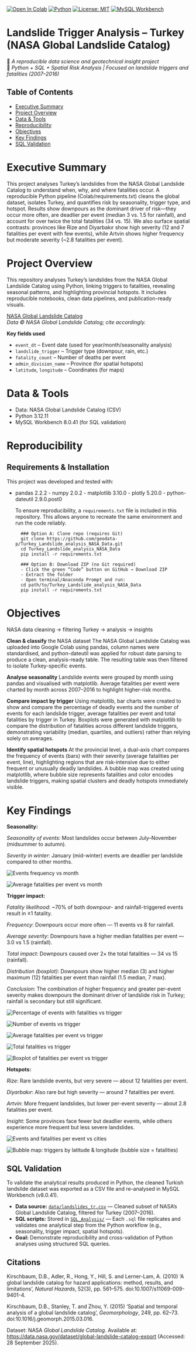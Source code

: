 [![Open In Colab](https://colab.research.google.com/assets/colab-badge.svg)](https://colab.research.google.com/github/geodata-p/Turkey_Landslide_analysis_NASA_Data/blob/main/notebooks/Landslides.ipynb)
[![Python](https://img.shields.io/badge/python-3.12.11-blue.svg)](https://www.python.org/downloads/release/python-31211/)
[![License: MIT](https://img.shields.io/badge/License-MIT-yellow.svg)](LICENSE)
[![MySQL Workbench](https://img.shields.io/badge/MySQL_Workbench-8.0.41-4479A1?logo=mysql&logoColor=white)](https://dev.mysql.com/downloads/workbench/)




# Landslide Trigger Analysis – Turkey (NASA Global Landslide Catalog)

📍 *A reproducible data science and geotechnical insight project*  
🧠 *Python + SQL + Spatial Risk Analysis | Focused on landslide triggers and fatalities (2007–2016)*  

## Table of Contents
- [Executive Summary](#executive-summary)
- [Project Overview](#Project-Overview)
- [Data & Tools](#data--tools)
- [Reproducibility](#Reproducibility)
- [Objectives](#Objectives)
- [Key Findings](#Key-Findings )
- [SQL Validation](#SQL-Validation )
# Executive Summary
This project analyses Turkey’s landslides from the NASA Global Landslide Catalog to understand when, why, and where fatalities occur. A reproducible Python pipeline (Colab/requirements.txt) cleans the global dataset, isolates Turkey, and quantifies risk by seasonality, trigger type, and hotspot. Results show downpours as the dominant driver of risk—they occur more often, are deadlier per event (median 3 vs. 1.5 for rainfall), and account for over twice the total fatalities (34 vs. 15). We also surface spatial contrasts: provinces like Rize and Diyarbakır show high severity (12 and 7 fatalities per event with few events), while Artvin shows higher frequency but moderate severity (~2.8 fatalities per event).



# Project Overview
This repository analyses Turkey’s landslides from the NASA Global Landslide Catalog using Python, linking triggers to fatalities, revealing seasonal patterns, and highlighting provincial hotspots. It includes reproducible notebooks, clean data pipelines, and publication-ready visuals.


[NASA Global Landslide Catalog](https://data.nasa.gov/dataset/global-landslide-catalog-export)  
*Data © NASA Global Landslide Catalog; cite accordingly.*

**Key fields used**  
- `event_dt` – Event date (used for year/month/seasonality analysis)  
- `landslide_trigger` – Trigger type (downpour, rain, etc.)  
- `fatality_count` – Number of deaths per event  
- `admin_division_name` – Province (for spatial hotspots)  
- `latitude`, `longitude` – Coordinates (for maps)  


# Data & Tools
- Data: NASA Global Landslide Catalog (CSV)
- Python 3.12.11
- MySQL Workbench 8.0.41 (for SQL validation)

# Reproducibility
  ## Requirements & Installation
  This project was developed and tested with:
  - pandas 2.2.2     - numpy 2.0.2     - matplotlib 3.10.0    - plotly 5.20.0     - python-dateutil 2.9.0.post0

    To ensure reproducibility, a `requirements.txt` file is included in this repository. This allows anyone to recreate the same environment and run the code reliably.

          ### Option A: Clone repo (requires Git)
          git clone https://github.com/geodata-p/Turkey_Landslide_analysis_NASA_Data.git
          cd Turkey_Landslide_analysis_NASA_Data
          pip install -r requirements.txt

          ### Option B: Download ZIP (no Git required)
          - Click the green “Code” button on GitHub → Download ZIP
          - Extract the folder
          - Open terminal/Anaconda Prompt and run:
          cd path/to/Turkey_Landslide_analysis_NASA_Data
          pip install -r requirements.txt



# Objectives

NASA data cleaning → filtering Turkey → analysis → insights

 **Clean & classify** the NASA dataset
The NASA Global Landslide Catalog was uploaded into Google Colab using pandas, column names were standardised, and  python-dateutil was applied for robust date parsing to produce a clean, analysis-ready table.
The resulting table was then filtered to isolate Turkey-specific events.

 **Analyse seasonality**
Landslide events were grouped by month using pandas and visualised with matplotlib. Average fatalities per event were charted by month across 2007–2016 to highlight higher-risk months.

 **Compare impact by trigger**
Using matplotlib, bar charts were created to show and compare the percentage of deadly events and the number of events for each landslide trigger, average fatalities per event and total fatalities by trigger in Turkey. Boxplots were generated with matplotlib to compare the distribution of fatalities across different landslide triggers, demonstrating variability (median, quartiles, and outliers) rather than relying solely on averages.


 **Identify spatial hotspots** 
At the provincial level, a dual-axis chart compares the frequency of events (bars) with their severity (average fatalities per event, line), highlighting regions that are risk-intensive due to either frequent or unusually deadly landslides. A bubble map was created using matplotlib, where bubble size represents fatalities and color encodes landslide triggers, making spatial clusters and deadly hotspots immediately visible. 




 # Key Findings 
 
 **Seasonality:** 
 
_Seasonality of events_: Most landslides occur between July–November (midsummer to autumn).

_Severity in winter_: January (mid-winter) events are deadlier per landslide compared to other months.

![Events frequency vs month](https://raw.githubusercontent.com/geodata-p/Turkey_Landslide_analysis_NASA_Data/main/figures/events_frequency_vs_month.png)

![Average fatalities per event vs month](https://raw.githubusercontent.com/geodata-p/Turkey_Landslide_analysis_NASA_Data/main/figures/average_fatalities_per_event_vs_month.png)


 




 **Trigger impact:**  
 
_Fatality likelihood_: ~70% of both downpour- and rainfall-triggered events result in ≥1 fatality.

_Frequency_: Downpours occur more often — 11 events vs 8 for rainfall.

_Average severity_: Downpours have a higher median fatalities per event — 3.0 vs 1.5 (rainfall).

_Total impact_: Downpours caused over 2× the total fatalities — 34 vs 15 (rainfall).

_Distribution (boxplot)_: Downpours show higher median (3) and higher maximum (12) fatalities per event than rainfall (1.5 median, 7 max).

_Conclusion_: The combination of higher frequency and greater per-event severity makes downpours the dominant driver of landslide risk in Turkey; rainfall is secondary but still significant.

![Percentage of events with fatalities vs trigger](https://raw.githubusercontent.com/geodata-p/Turkey_Landslide_analysis_NASA_Data/main/figures/percentage_with_fatalities_vs_trigger.png)
 

![Number of events vs trigger](https://raw.githubusercontent.com/geodata-p/Turkey_Landslide_analysis_NASA_Data/main/figures/number_of_events_vs_trigger.png)




![Average fatalities per event vs trigger](https://raw.githubusercontent.com/geodata-p/Turkey_Landslide_analysis_NASA_Data/main/figures/average_fatalities_per_event_vs_trigger.png)


 
![Total fatalities vs trigger](https://raw.githubusercontent.com/geodata-p/Turkey_Landslide_analysis_NASA_Data/main/figures/total_fatalities_vs_trigger.png)



![Boxplot of fatalities per event vs trigger](https://raw.githubusercontent.com/geodata-p/Turkey_Landslide_analysis_NASA_Data/main/figures/boxplot_fatalities_per_event_vs_trigger.png)




 **Hotspots:** 
 
 _Rize_: Rare landslide events, but very severe — about 12 fatalities per event.

_Diyarbakır_: Also rare but high severity — around 7 fatalities per event.

_Artvin_: More frequent landslides, but lower per-event severity — about 2.8 fatalities per event.

_Insight_: Some provinces face fewer but deadlier events, while others experience more frequent but less severe landslides.

![Events and fatalities per event vs cities](https://raw.githubusercontent.com/geodata-p/Turkey_Landslide_analysis_NASA_Data/main/figures/events_fatalities_per_event_vs_cities.png)

![Bubble map: triggers by latitude & longitude (bubble size = fatalities)](https://raw.githubusercontent.com/geodata-p/Turkey_Landslide_analysis_NASA_Data/main/figures/bubble_map_trigger_latitude_vs_longitude.png)


## SQL Validation

To validate the analytical results produced in Python, the cleaned Turkish landslide dataset was exported as a CSV file and re-analysed in MySQL Workbench (v8.0.41).

- **Data source:** [`data/landslides_tr.csv`](data/landslides_tr.csv) — Cleaned subset of NASA’s Global Landslide Catalog, filtered for Turkey (2007–2016).
- **SQL scripts:** Stored in [`SQL_Analysis/`](SQL_Analysis) — Each `.sql` file replicates and validates one analytical step from the Python workflow (e.g., seasonality, trigger impact, spatial hotspots).
- **Goal:** Demonstrate reproducibility and cross-validation of Python analyses using structured SQL queries.


## Citations
Kirschbaum, D.B., Adler, R., Hong, Y., Hill, S. and Lerner-Lam, A. (2010)
‘A global landslide catalog for hazard applications: method, results, and limitations’,
*Natural Hazards*, 52(3), pp. 561–575. doi:10.1007/s11069-009-9401-4.

Kirschbaum, D.B., Stanley, T. and Zhou, Y. (2015)
‘Spatial and temporal analysis of a global landslide catalog’,
*Geomorphology*, 249, pp. 62–73. doi:10.1016/j.geomorph.2015.03.016.

Dataset:
NASA *Global Landslide Catalog*.
Available at: https://data.nasa.gov/dataset/global-landslide-catalog-export
(Accessed: 28 September 2025).

